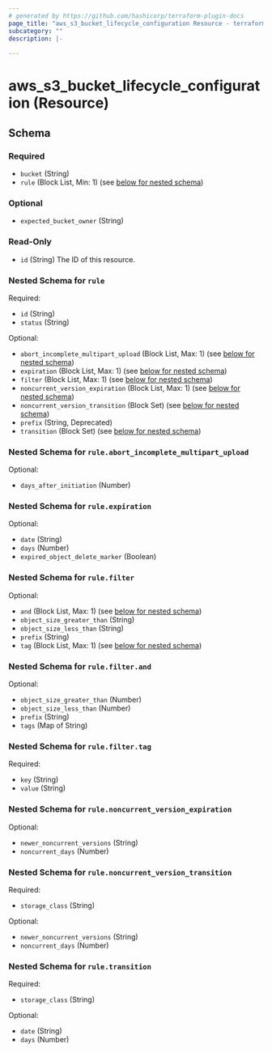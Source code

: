 ```yaml
---
# generated by https://github.com/hashicorp/terraform-plugin-docs
page_title: "aws_s3_bucket_lifecycle_configuration Resource - terraform-provider-aws"
subcategory: ""
description: |-
  
---
```


# aws_s3_bucket_lifecycle_configuration (Resource)





<!-- schema generated by tfplugindocs -->
## Schema

### Required

- `bucket` (String)
- `rule` (Block List, Min: 1) (see [below for nested schema](#nestedblock--rule))

### Optional

- `expected_bucket_owner` (String)

### Read-Only

- `id` (String) The ID of this resource.

<a id="nestedblock--rule"></a>
### Nested Schema for `rule`

Required:

- `id` (String)
- `status` (String)

Optional:

- `abort_incomplete_multipart_upload` (Block List, Max: 1) (see [below for nested schema](#nestedblock--rule--abort_incomplete_multipart_upload))
- `expiration` (Block List, Max: 1) (see [below for nested schema](#nestedblock--rule--expiration))
- `filter` (Block List, Max: 1) (see [below for nested schema](#nestedblock--rule--filter))
- `noncurrent_version_expiration` (Block List, Max: 1) (see [below for nested schema](#nestedblock--rule--noncurrent_version_expiration))
- `noncurrent_version_transition` (Block Set) (see [below for nested schema](#nestedblock--rule--noncurrent_version_transition))
- `prefix` (String, Deprecated)
- `transition` (Block Set) (see [below for nested schema](#nestedblock--rule--transition))

<a id="nestedblock--rule--abort_incomplete_multipart_upload"></a>
### Nested Schema for `rule.abort_incomplete_multipart_upload`

Optional:

- `days_after_initiation` (Number)


<a id="nestedblock--rule--expiration"></a>
### Nested Schema for `rule.expiration`

Optional:

- `date` (String)
- `days` (Number)
- `expired_object_delete_marker` (Boolean)


<a id="nestedblock--rule--filter"></a>
### Nested Schema for `rule.filter`

Optional:

- `and` (Block List, Max: 1) (see [below for nested schema](#nestedblock--rule--filter--and))
- `object_size_greater_than` (String)
- `object_size_less_than` (String)
- `prefix` (String)
- `tag` (Block List, Max: 1) (see [below for nested schema](#nestedblock--rule--filter--tag))

<a id="nestedblock--rule--filter--and"></a>
### Nested Schema for `rule.filter.and`

Optional:

- `object_size_greater_than` (Number)
- `object_size_less_than` (Number)
- `prefix` (String)
- `tags` (Map of String)


<a id="nestedblock--rule--filter--tag"></a>
### Nested Schema for `rule.filter.tag`

Required:

- `key` (String)
- `value` (String)



<a id="nestedblock--rule--noncurrent_version_expiration"></a>
### Nested Schema for `rule.noncurrent_version_expiration`

Optional:

- `newer_noncurrent_versions` (String)
- `noncurrent_days` (Number)


<a id="nestedblock--rule--noncurrent_version_transition"></a>
### Nested Schema for `rule.noncurrent_version_transition`

Required:

- `storage_class` (String)

Optional:

- `newer_noncurrent_versions` (String)
- `noncurrent_days` (Number)


<a id="nestedblock--rule--transition"></a>
### Nested Schema for `rule.transition`

Required:

- `storage_class` (String)

Optional:

- `date` (String)
- `days` (Number)
